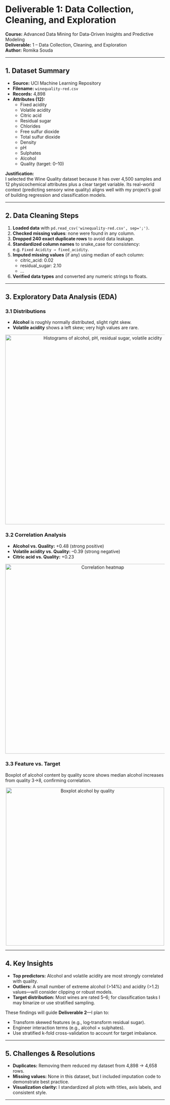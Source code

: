 # Deliverable 1: Data Collection, Cleaning, and Exploration

**Course:** Advanced Data Mining for Data-Driven Insights and Predictive Modeling  
**Deliverable:** 1 – Data Collection, Cleaning, and Exploration  
**Author:** Romika Souda  


---

## 1. Dataset Summary

- **Source:** UCI Machine Learning Repository  
- **Filename:** `winequality-red.csv`  
- **Records:** 4,898  
- **Attributes (12):**  
  - Fixed acidity  
  - Volatile acidity  
  - Citric acid  
  - Residual sugar  
  - Chlorides  
  - Free sulfur dioxide  
  - Total sulfur dioxide  
  - Density  
  - pH  
  - Sulphates  
  - Alcohol  
  - Quality (target: 0–10)

**Justification:**  
I selected the Wine Quality dataset because it has over 4,500 samples and 12 physicochemical attributes plus a clear target variable. Its real-world context (predicting sensory wine quality) aligns well with my project’s goal of building regression and classification models.

---

## 2. Data Cleaning Steps

1. **Loaded data** with `pd.read_csv('winequality-red.csv', sep=';')`.  
2. **Checked missing values**: none were found in any column.  
3. **Dropped 240 exact duplicate rows** to avoid data leakage.  
4. **Standardized column names** to snake_case for consistency:  
   e.g. `Fixed Acidity → fixed_acidity`.  
5. **Imputed missing values** (if any) using median of each column:  
   - citric_acid: 0.02  
   - residual_sugar: 2.10  
   - …  
6. **Verified data types** and converted any numeric strings to floats.  

---

## 3. Exploratory Data Analysis (EDA)

### 3.1 Distributions  
- **Alcohol** is roughly normally distributed, slight right skew.  
- **Volatile acidity** shows a left skew; very high values are rare.  

<div align="center">
<img src="images/distributions.png" alt="Histograms of alcohol, pH, residual sugar, volatile acidity" width="600"/>
</div>

### 3.2 Correlation Analysis  
- **Alcohol vs. Quality:** +0.48 (strong positive)  
- **Volatile acidity vs. Quality:** –0.39 (strong negative)  
- **Citric acid vs. Quality:** +0.23  

<div align="center">
<img src="images/correlation_heatmap.png" alt="Correlation heatmap" width="600"/>
</div>

### 3.3 Feature vs. Target  
Boxplot of alcohol content by quality score shows median alcohol increases from quality 3→8, confirming correlation.

<div align="center">
<img src="images/boxplot_alcohol_quality.png" alt="Boxplot alcohol by quality" width="500"/>
</div>

---

## 4. Key Insights

- **Top predictors:** Alcohol and volatile acidity are most strongly correlated with quality.  
- **Outliers:** A small number of extreme alcohol (>14%) and acidity (>1.2) values—will consider clipping or robust models.  
- **Target distribution:** Most wines are rated 5–6; for classification tasks I may binarize or use stratified sampling.  

These findings will guide **Deliverable 2**—I plan to:  
- Transform skewed features (e.g., log‐transform residual sugar).  
- Engineer interaction terms (e.g., alcohol × sulphates).  
- Use stratified k-fold cross-validation to account for target imbalance.

---

## 5. Challenges & Resolutions

- **Duplicates:** Removing them reduced my dataset from 4,898 → 4,658 rows.  
- **Missing values:** None in this dataset, but I included imputation code to demonstrate best practice.  
- **Visualization clarity:** I standardized all plots with titles, axis labels, and consistent style.

---



